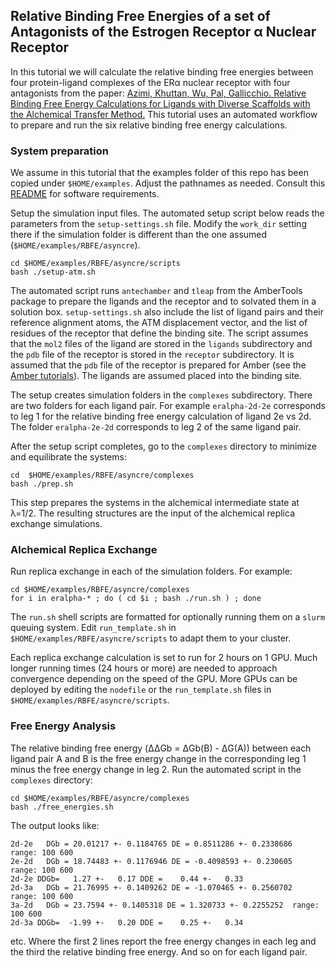 Relative Binding Free Energies of a set of Antagonists of the Estrogen Receptor α Nuclear Receptor
--------------------------------------------------------------------------------------------------

In this tutorial we will calculate the relative binding free energies between four protein-ligand complexes of the ERα nuclear receptor with four antagonists from the paper: [Azimi, Khuttan, Wu, Pal, Gallicchio. Relative Binding Free Energy Calculations for Ligands with Diverse Scaffolds with the Alchemical Transfer Method.](https://arxiv.org/abs/2107.05153) This tutorial uses an automated workflow to prepare and run the six relative binding free energy calculations.

### System preparation

We assume in this tutorial that the examples folder of this repo has been copied under `$HOME/examples`. Adjust the pathnames as needed. Consult this [README](https://github.com/Gallicchio-Lab/async_re-openmm/blob/master/examples/README.md) for software requirements.

Setup the simulation input files. The automated setup script below reads the parameters from the `setup-settings.sh` file. Modify the `work_dir` setting there if the simulation folder is different than the one assumed (`$HOME/examples/RBFE/asyncre`).
```
cd $HOME/examples/RBFE/asyncre/scripts
bash ./setup-atm.sh
```
The automated script runs `antechamber` and `tleap` from the AmberTools package to prepare the ligands and the receptor and to solvated them in a solution box. `setup-settings.sh` also include the list of ligand pairs and their reference alignment atoms, the ATM displacement vector, and the list of residues of the receptor that define the binding site. The script assumes that the `mol2` files of the ligand are stored in the `ligands` subdirectory and the `pdb` file of the receptor is stored in the `receptor` subdirectory. It is assumed that the `pdb` file of the receptor is prepared for Amber (see the [Amber tutorials](https://ambermd.org/tutorials/)). The ligands are assumed placed into the binding site.

The setup creates simulation folders in the `complexes` subdirectory. There are two folders for each ligand pair. For example `eralpha-2d-2e` corresponds to leg 1 for the relative binding free energy calculation of ligand 2e vs 2d. The folder `eralpha-2e-2d` corresponds to leg 2 of the same ligand pair.

After the setup script completes, go to the `complexes` directory to minimize and equilibrate the systems:
```
cd  $HOME/examples/RBFE/asyncre/complexes
bash ./prep.sh
```
This step prepares the systems in the alchemical intermediate state at λ=1/2. The resulting structures are the input of the alchemical replica exchange simulations.

### Alchemical Replica Exchange

Run replica exchange in each of the simulation folders. For example:
```
cd $HOME/examples/RBFE/asyncre/complexes
for i in eralpha-* ; do ( cd $i ; bash ./run.sh ) ; done
```
The `run.sh` shell scripts are formatted for optionally running them on a `slurm` queuing system. Edit `run_template.sh` in `$HOME/examples/RBFE/asyncre/scripts` to adapt them to your cluster.

Each replica exchange calculation is set to run for 2 hours on 1 GPU. Much longer running times (24 hours or more) are needed to approach convergence depending on the speed of the GPU. More GPUs can be deployed by editing the `nodefile` or the `run_template.sh` files in `$HOME/examples/RBFE/asyncre/scripts`.

### Free Energy Analysis

The relative binding free energy (ΔΔGb = ΔGb(B) - ΔG(A)) between each ligand pair A and B is the free energy change in the corresponding leg 1 minus the free energy change in leg 2. Run the automated script in the `complexes` directory:
```
cd $HOME/examples/RBFE/asyncre/complexes
bash ./free_energies.sh
```

The output looks like:
```
2d-2e   DGb = 20.01217 +- 0.1184765 DE = 0.8511286 +- 0.2338686  range: 100 600
2e-2d   DGb = 18.74483 +- 0.1176946 DE = -0.4098593 +- 0.230605  range: 100 600
2d-2e DDGb=   1.27 +-   0.17 DDE =    0.44 +-   0.33 
2d-3a   DGb = 21.76995 +- 0.1409262 DE = -1.070465 +- 0.2560702  range: 100 600
3a-2d   DGb = 23.7594 +- 0.1405318 DE = 1.320733 +- 0.2255252  range: 100 600
2d-3a DDGb=  -1.99 +-   0.20 DDE =    0.25 +-   0.34 
```
etc. Where the first 2 lines report the free energy changes in each leg and the third the relative binding free energy. And so on for each ligand pair.
